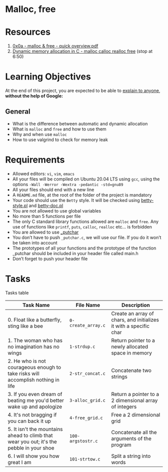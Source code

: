 # Malloc, free

# Resources
1. [0x0a - malloc & free - quick overview.pdf](https://s3.amazonaws.com/alx-intranet.hbtn.io/uploads/misc/2021/1/a094c90e7f466bbeaa49cb24c8f04e7f27aaad41.pdf?X-Amz-Algorithm=AWS4-HMAC-SHA256&X-Amz-Credential=AKIARDDGGGOUSBVO6H7D%2F20221230%2Fus-east-1%2Fs3%2Faws4_request&X-Amz-Date=20221230T113228Z&X-Amz-Expires=86400&X-Amz-SignedHeaders=host&X-Amz-Signature=ba587b69ba1f4589b1dc89ea87ae842363a12e980eb14d73fe9fcda9db74fa85)
2. [Dynamic memory allocation in C - malloc calloc realloc free](https://www.youtube.com/watch?v=xDVC3wKjS64) (stop at 6:50)

# Learning Objectives
At the end of this project, you are expected to be able to [explain to anyone](https://fs.blog/feynman-learning-technique/?fbclid=IwAR2K5_BGPVo0QjJXkOIIqNsqcXK4lTskPWJvA0asKQIGtCPWaQBdKmj1Ztg), **without the help of Google:**

## General
* What is the difference between automatic and dynamic allocation
* What is `malloc` and `free` and how to use them
* Why and when use `malloc`
* How to use valgrind to check for memory leak

# Requirements
* Allowed editors: `vi`, `vim`, `emacs`
* All your files will be compiled on Ubuntu 20.04 LTS using `gcc`, using the options `-Wall -Werror -Wextra -pedantic -std=gnu89`
* All your files should end with a new line
* A `README.md` file, at the root of the folder of the project is mandatory
* Your code should use the `Betty` style. It will be checked using [betty-style.pl](https://github.com/holbertonschool/Betty/blob/master/betty-style.pl) and [betty-doc.pl](https://github.com/holbertonschool/Betty/blob/master/betty-doc.pl)
* You are not allowed to use global variables
* No more than 5 functions per file
* The only C standard library functions allowed are `malloc` and `free`. Any use of functions like `printf`, `puts`, `calloc`, `realloc` etc… is forbidden
* You are allowed to use [_putchar](https://github.com/holbertonschool/_putchar.c/blob/master/_putchar.c)
* You don’t have to push `_putchar.c`, we will use our file. If you do it won’t be taken into account
* The prototypes of all your functions and the prototype of the function _putchar should be included in your header file called main.h
* Don’t forget to push your header file
 
 # Tasks
 Tasks table

 | Task Name  | File Name | Description |
 | --------------- | ------------------------------ |---------------------------------------------------------------|
 | 0. Float like a butterfly, sting like a bee  | `0-create_array.c`  | Create an array of chars, and initializes it with a specific char |
 | 1. The woman who has no imagination has no wings | `1-strdup.c` | Return pointer to a newly allocated space in memory |
 | 2. He who is not courageous enough to take risks will accomplish nothing in life | `2-str_concat.c` | Concatenate two strings |
 | 3. If you even dream of beating me you'd better wake up and apologize | `3-alloc_grid.c` | Return a pointer to a 2 dimensional array of integers |
 | 4. It's not bragging if you can back it up | `4-free_grid.c` | Free a 2 dimensional grid |
 | 5. It isn't the mountains ahead to climb that wear you out; it's the pebble in your shoe | `100-argstostr.c` | Concatenate all the arguments of the program |
 | 6. I will show you how great I am | `101-strtow.c` | Split a string into words |
